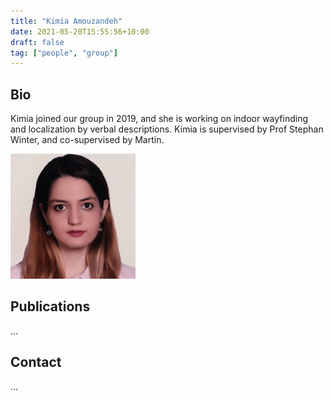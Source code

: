 ```yaml
---
title: "Kimia Amouzandeh"
date: 2021-05-20T15:55:56+10:00
draft: false
tag: ["people", "group"]
---
```


## Bio
Kimia joined our group in 2019, and she is working on indoor wayfinding and localization by verbal descriptions. Kimia is supervised by Prof Stephan Winter, and co-supervised by Martin.

![profile](/images/people/kimia.jpg)

## Publications
...


## Contact
...
